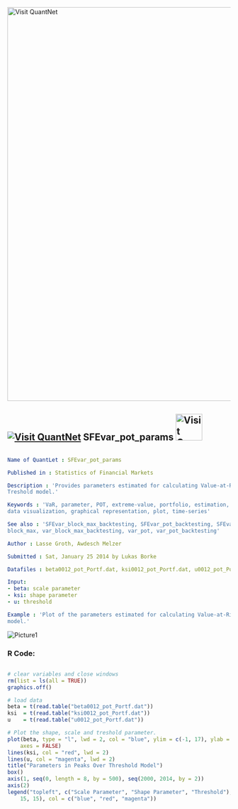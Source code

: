 
[<img src="https://github.com/QuantLet/Styleguide-and-FAQ/blob/master/pictures/banner.png" width="888" alt="Visit QuantNet">](http://quantlet.de/)

## [<img src="https://github.com/QuantLet/Styleguide-and-FAQ/blob/master/pictures/qloqo.png" alt="Visit QuantNet">](http://quantlet.de/) **SFEvar_pot_params** [<img src="https://github.com/QuantLet/Styleguide-and-FAQ/blob/master/pictures/QN2.png" width="60" alt="Visit QuantNet 2.0">](http://quantlet.de/)

```yaml

Name of QuantLet : SFEvar_pot_params

Published in : Statistics of Financial Markets

Description : 'Provides parameters estimated for calculating Value-at-Risk (VaR) with Peaks Over
Treshold model.'

Keywords : 'VaR, parameter, POT, extreme-value, portfolio, estimation, financial, forecast, risk,
data visualization, graphical representation, plot, time-series'

See also : 'SFEvar_block_max_backtesting, SFEvar_pot_backtesting, SFEvar_block_max_params,
block_max, var_block_max_backtesting, var_pot, var_pot_backtesting'

Author : Lasse Groth, Awdesch Melzer

Submitted : Sat, January 25 2014 by Lukas Borke

Datafiles : beta0012_pot_Portf.dat, ksi0012_pot_Portf.dat, u0012_pot_Portf.dat

Input: 
- beta: scale parameter
- ksi: shape parameter
- u: threshold

Example : 'Plot of the parameters estimated for calculating Value-at-Risk with Peaks Over Treshold
model.'

```

![Picture1](SFEvar_pot_params-1.png)


### R Code:
```r

# clear variables and close windows
rm(list = ls(all = TRUE))
graphics.off()

# load data
beta = t(read.table("beta0012_pot_Portf.dat"))
ksi  = t(read.table("ksi0012_pot_Portf.dat"))
u    = t(read.table("u0012_pot_Portf.dat"))

# Plot the shape, scale and treshold parameter.
plot(beta, type = "l", lwd = 2, col = "blue", ylim = c(-1, 17), ylab = c(""), xlab = c(""), 
    axes = FALSE)
lines(ksi, col = "red", lwd = 2)
lines(u, col = "magenta", lwd = 2)
title("Parameters in Peaks Over Threshold Model")
box()
axis(1, seq(0, length = 8, by = 500), seq(2000, 2014, by = 2))
axis(2)
legend("topleft", c("Scale Parameter", "Shape Parameter", "Threshold"), pch = c(15, 
    15, 15), col = c("blue", "red", "magenta"))
```
